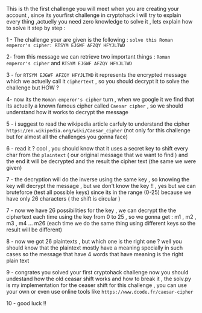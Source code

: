 This is th the first challenge you will meet when you are creating your account , since its yourfirst challenge in cryptohack i will try to explain every thing ,actuelly you need zero knowledge to solve it , lets explain how to solve it step by step :

1 - The challenge your are given is the following : `solve this Roman emperor's cipher: RTSYM EJGWF AFZQY HFYJLTWD`

2- from this message we can retrieve two important things : `Roman emperor's cipher` and `RTSYM EJGWF AFZQY HFYJLTWD`

3 - for `RTSYM EJGWF AFZQY HFYJLTWD` it  represents the encrypted message which we actuelly call it `ciphertext` , so you should decrypt it to solve the challenge but HOW ?

4- now its the `Roman emperor's cipher` turn , when we google it we find that its actuelly a known famous cipher called `Caesar cipher` , so we should understand how it works to decrypt the message

5 - i suggest to read the wikipedia article carfuly to understand the cipher `https://en.wikipedia.org/wiki/Caesar_cipher` (not only for this challenge but for almost all the challenges you gonna face)

6 - read it ? cool , you should know that it uses a secret key to  shift every char from the `plaintext` ( our original message that we want to find )  and the end it will be decrypted and the result the cipher text (the same we were given)

7 - the decryption will do the inverse using the same key , so knowing the key will decrypt the message , but we don't know the key !! , yes but we can bruteforce (test all possible keys)  since its in the range (0-25) because we have only 26 characters ( the shift is circular ) 

7 - now we have 26 possibilities for the key , we can decrypt the the ciphertext each time using the key from 0 to 25 , so we gonna get : m1 , m2 , m3 , m4 ... m26 (each time we do the same thing using different keys so the result will be different)

8 - now we got 26 plaintexts , but which one is the right one ? well you should know that the plaintext mostly have a meaning specially in such cases so the message that have 4 words that have meaning is the right plain text 

9 - congrates you solved your first cryptohack challenge now you should undestand how the old ceasar shift works and how to break it , the solv.py is my implementation for the ceaser shift for this challenge , you can use your own or even use online tools like `https://www.dcode.fr/caesar-cipher`

10 - good luck !!


